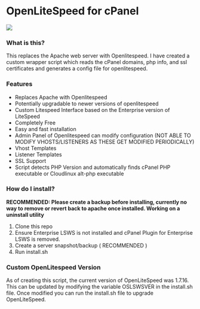 # OpenLiteSpeed for cPanel

![](https://raw.githubusercontent.com/thomaswilbur/cPanel-OpenLitespeed/main/lsws_whm_plugin/static/icons/Logo_centered.svg)

### What is this?

This replaces the Apache web server with Openlitespeed. I have created a custom wrapper script which reads the cPanel domains, php info, and ssl certificates and generates a config file for openlitespeed.

### Features

- Replaces Apache with Openlitespeed
- Potentially upgradable to newer versions of openlitespeed
- Custom Litespeed Interface based on the Enterprise version of LiteSpeed
- Completely Free
- Easy and fast installation
- Admin Panel of Openlitespeed can modify configuration (NOT ABLE TO MODIFY VHOSTS/LISTENERS AS THESE GET MODIFIED PERIODICALLY)
- Vhost Templates
- Listener Templates
- SSL Support
- Script detects PHP Version and automatically finds cPanel PHP executable or Cloudlinux alt-php executable

### How do I install?

**RECOMMENDED: Please create a backup before installing, currently no way to remove or revert back to apache once installed. Working on a uninstall utility**

1. Clone this repo
2. Ensure Enterprise LSWS is not installed and cPanel Plugin for Enterprise LSWS is removed.
3. Create a server snapshot/backup ( RECOMMENDED )
4. Run install.sh 

### Custom OpenLitespeed Version

As of creating this script, the current version of OpenLiteSpeed was 1.7.16. This can be updated by modifying the variable OSLSWSVER in the install.sh file. Once modified you can run the install.sh file to upgrade OpenLiteSpeed.
